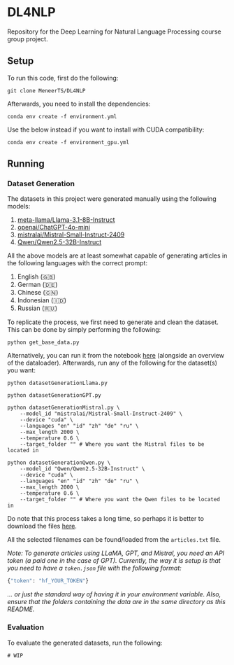 # **DL4NLP**

Repository for the Deep Learning for Natural Language Processing course group project.

## **Setup**

To run this code, first do the following:

```
git clone MeneerTS/DL4NLP
```

Afterwards, you need to install the dependencies:

```
conda env create -f environment.yml
```

Use the below instead if you want to install with CUDA compatibility:

```
conda env create -f environment_gpu.yml
```

## **Running**

### **Dataset Generation**

The datasets in this project were generated manually using the following models:

1. [meta-llama/Llama-3.1-8B-Instruct](https://huggingface.co/meta-llama/Llama-3.1-8B-Instruct)
2. [openai/ChatGPT-4o-mini](https://openai.com/index/hello-gpt-4o/)
3. [mistralai/Mistral-Small-Instruct-2409](https://huggingface.co/mistralai/Mistral-Small-Instruct-2409)
4. [Qwen/Qwen2.5-32B-Instruct](https://huggingface.co/Qwen/Qwen2.5-32B-Instruct)

All the above models are at least somewhat capable of generating articles in the following languages with the correct prompt:

1. English (🇬🇧)
2. German (🇩🇪)
3. Chinese (🇨🇳)
4. Indonesian (🇮🇩)
5. Russian (🇷🇺)

To replicate the process, we first need to generate and clean the dataset. This can be done by simply performing the following:

```
python get_base_data.py
```

Alternatively, you can run it from the notebook [here](notebooks/example.ipynb) (alongside an overview of the dataloader).
Afterwards, run any of the following for the dataset(s) you want:

```
python datasetGenerationLlama.py
```

```
python datasetGenerationGPT.py
```

```
python datasetGenerationMistral.py \
    --model_id "mistralai/Mistral-Small-Instruct-2409" \
    --device "cuda" \
    --languages "en" "id" "zh" "de" "ru" \
    --max_length 2000 \
    --temperature 0.6 \
    --target_folder "" # Where you want the Mistral files to be located in
```

```
python datasetGenerationQwen.py \
    --model_id "Qwen/Qwen2.5-32B-Instruct" \
    --device "cuda" \
    --languages "en" "id" "zh" "de" "ru" \
    --max_length 2000 \
    --temperature 0.6 \
    --target_folder "" # Where you want the Qwen files to be located in
```

Do note that this process takes a long time, so perhaps it is better to download the files [here](https://amsuni-my.sharepoint.com/:f:/g/personal/gregory_go_student_uva_nl/EnzVCZAaSUJDvB-F66VVW-8B_BrvOwz_XSEB5N1_CDBezA?e=gctad6).

All the selected filenames can be found/loaded from the `articles.txt` file.

_Note: To generate articles using LLaMA, GPT, and Mistral, you need an API token (a paid one in the case of GPT)._
_Currently, the way it is setup is that you need to have a `token.json` file with the following format:_

```py
{"token": "hf_YOUR_TOKEN"}
```

_... or just the standard way of having it in your environment variable._
_Also, ensure that the folders containing the data are in the same directory as this README._

### **Evaluation**

To evaluate the generated datasets, run the following:

```
# WIP
```
